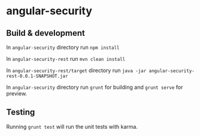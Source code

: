 # angular-security

## Build & development

In `angular-security` directory run `npm install`

In `angular-security-rest` run `mvn clean install`

In `angular-security-rest/target` directory run `java -jar angular-security-rest-0.0.1-SNAPSHOT.jar`

In `angular-security` directory run `grunt` for building and `grunt serve` for preview.

## Testing

Running `grunt test` will run the unit tests with karma.
